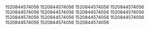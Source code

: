 1520844574056
1520844574056
1520844574056
1520844574056
1520844574056
1520844574056
1520844574056
1520844574056
1520844574056
1520844574056
1520844574056
1520844574056
1520844574056
1520844574056
1520844574056